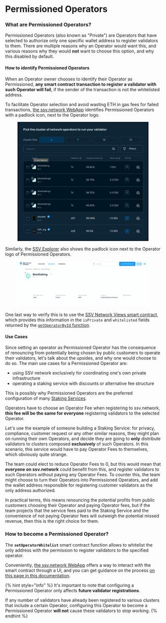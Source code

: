# Permissioned Operators

### What are Permissioned Operators?

Permissioned Operators (also known as "Private") are Operators that have selected to authorize only one specific wallet address to register validators to them. There are multiple reasons why an Operator would want this, and various reasons why they would **not** want to choose this option, and why this disabled by default.

#### How to identify Permissioned Operators

When an Operator owner chooses to identify their Operator as Permissioned, **any smart contract transaction to register a validator with such Operator will fail**, if the sender of the transaction is not the whitelisted address.

To facilitate Operator selection and avoid wasting ETH in gas fees for failed transactions, [the ssv.network WebApp](https://app.ssv.network/) identifies Permissioned Operators with a padlock icon, next to the Operator logo.

<figure><img src="../../.gitbook/assets/Screenshot 2024-02-14 at 11.38.56.png" alt=""><figcaption></figcaption></figure>

Similarly, the [SSV Explorer](https://explorer.ssv.network/operators/1) also shows the padlock icon next to the Operator logo of Permissioned Operators.

<figure><img src="../../.gitbook/assets/Screenshot 2024-02-20 at 11.03.56.png" alt=""><figcaption></figcaption></figure>

One last way to verify this is to use the [SSV Network Views smart contract](../../developers/smart-contracts/), which provides this information in the `isPrivate` and `whitelisted` fields returned by the [`getOperatorById` function](../../developers/smart-contracts/ssvnetworkviews.md#getoperatorbyid-operatorid).

#### Use Cases

Since setting an operator as Permissioned Operator has the consequence of renouncing from potentially being chosen by public customers to operate their validators, let's talk about the upsides, and why one would choose to do so. The main use cases for a Permissioned Operator are:

* using SSV network exclusively for coordinating one's own private infrastructure
* operating a staking service with discounts or alternative fee structure

This is possibly why Permissioned Operators are the preferred configuration of many [Staking Services](../../developers/integration-guides/staking-services.md).

Operators have to choose an Operator Fee when registering to ssv.network, **this fee will be the same for everyone** registering validators to the selected Operator.

Let's use the example of someone building a Staking Service: for privacy, compliance, customer request or any other similar reasons, they might plan on running their own Operators, and decide they are going to **only** distribute validators to clusters composed **exclusively** of such Operators. In this scenario, this service would have to pay Operator Fees to themselves, which obviously quite strange.

The team could elect to reduce Operator Fees to 0, but this would mean that **everyone on ssv.network** could benefit from this, and register validators to such Operators without paying any Operator Fees. To counter this, the team might choose to turn their Operators into Permissioned Operators, and add the wallet address responsible for registering customer validators as the only address authorized.

In practical terms, this means renouncing the potential profits from public customers choosing their Operator and paying Operator fees, but if the team projects that the service fees paid to the Staking Service and the convenience of not paying Operator fees will outweigh the potential missed revenue, then this is the right choice for them.

### How to become a Permissioned Operator?

The **`setOperatorWhitelist`** smart contract function allows to whitelist the only address with the permission to register validators to the specified operator.

Conveniently, [the ssv.network WebApp](https://app.ssv.network/) offers a way to interact with the smart contract through a UI, and you can get guidance on the process [on this page in this documentation](../../operator-user-guides/operator-management/configuring-a-permissioned-operator.md).

{% hint style="info" %}
It's important to note that configuring a Permissioned Operator only affects **future validator registrations**.

If any number of validators have already been registered to various clusters that include a certain Operator, configuring this Operator to become a Permissioned Operator **will not** cause these validators to stop working.
{% endhint %}
